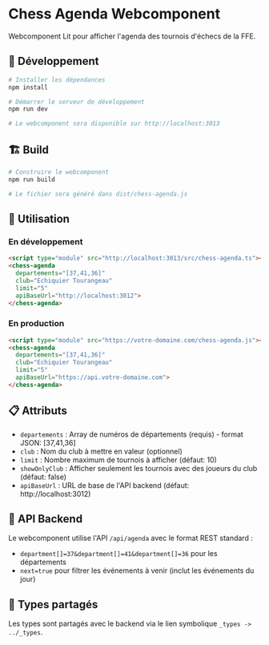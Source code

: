 # Chess Agenda Webcomponent

Webcomponent Lit pour afficher l'agenda des tournois d'échecs de la FFE.

## 🚀 Développement

```bash
# Installer les dépendances
npm install

# Démarrer le serveur de développement
npm run dev

# Le webcomponent sera disponible sur http://localhost:3013
```

## 🏗️ Build

```bash
# Construire le webcomponent
npm run build

# Le fichier sera généré dans dist/chess-agenda.js
```

## 🎯 Utilisation

### En développement
```html
<script type="module" src="http://localhost:3013/src/chess-agenda.ts"></script>
<chess-agenda 
  departements="[37,41,36]" 
  club="Echiquier Tourangeau"
  limit="5"
  apiBaseUrl="http://localhost:3012">
</chess-agenda>
```

### En production
```html
<script type="module" src="https://votre-domaine.com/chess-agenda.js"></script>
<chess-agenda 
  departements="[37,41,36]" 
  club="Echiquier Tourangeau"
  limit="5"
  apiBaseUrl="https://api.votre-domaine.com">
</chess-agenda>
```

## 📋 Attributs

- `departements` : Array de numéros de départements (requis) - format JSON: [37,41,36]
- `club` : Nom du club à mettre en valeur (optionnel)
- `limit` : Nombre maximum de tournois à afficher (défaut: 10)
- `showOnlyClub` : Afficher seulement les tournois avec des joueurs du club (défaut: false)
- `apiBaseUrl` : URL de base de l'API backend (défaut: http://localhost:3012)

## 🔧 API Backend

Le webcomponent utilise l'API `/api/agenda` avec le format REST standard :
- `department[]=37&department[]=41&department[]=36` pour les départements
- `next=true` pour filtrer les événements à venir (inclut les événements du jour)

## 🔗 Types partagés

Les types sont partagés avec le backend via le lien symbolique `_types -> ../_types`.
